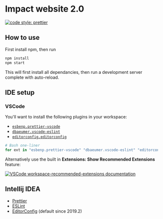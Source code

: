 # Impact website 2.0

[![code style: prettier](https://img.shields.io/badge/code_style-prettier-ff69b4.svg?style=flat-square)](https://github.com/prettier/prettier)

## How to use

First install npm, then run

```sh
npm install
npm start
```

This will first install all dependancies, then run a development server complete with auto-reload.

## IDE setup

### VSCode

You'll want to install the following plugins in your workspace:

-   [`esbenp.prettier-vscode`](https://marketplace.visualstudio.com/items?itemName=esbenp.prettier-vscode)
-   [`dbaeumer.vscode-eslint`](https://marketplace.visualstudio.com/items?itemName=dbaeumer.vscode-eslint)
-   [`editorconfig.editorconfig`](https://marketplace.visualstudio.com/items?itemName=editorconfig.editorconfig)

```sh
# Bash one-liner
for ext in "esbenp.prettier-vscode" "dbaeumer.vscode-eslint" "editorconfig.editorconfig"; do code --install-extension $ext; done
```

Alternatively use the built in **Extensions: Show Recommended Extensions** feature:

[![VSCode workspace-recommended-extensions documentation](https://code.visualstudio.com/assets/docs/editor/extension-gallery/recommendations.png)](https://code.visualstudio.com/docs/editor/extension-gallery#_workspace-recommended-extensions)

## Intellij IDEA

-   [Prettier](https://plugins.jetbrains.com/plugin/10456-prettier)
-   [ESLint](https://plugins.jetbrains.com/plugin/7494-eslint)
-   [EditorConfig](https://plugins.jetbrains.com/plugin/7294-editorconfig) (default since 2019.2)

